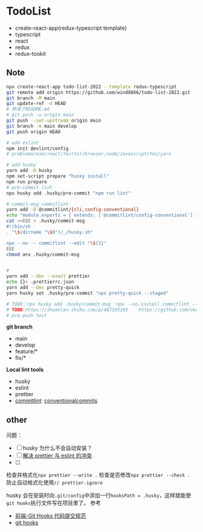 # TodoList

- create-react-app(redux-typescript template)
- typescript
- react
- redux
- redux-tookit

## Note

```bash
npx create-react-app todo-list-2022 --template redux-typescript
git remote add origin https://github.com/wind8866/todo-list-2022.git
git branch -M main
git update-ref -d HEAD
# 修改了README.md
# git push -u origin main
git push --set-upstream origin main
git branch -m main develop
git push origin HEAD

# add eslint
npm init @eslint/config
# problems/esm/react/Yes(ts)/browser,node/Javascript/Yes/yarn

# add husky
yarn add -D husky
npm set-script prepare "husky install"
npm run prepare
# pre-commit lint
npx husky add .husky/pre-commit "npm run lint"

# commit-msg commitlint
yarn add -D @commitlint/{cli,config-conventional}
echo "module.exports = { extends: ['@commitlint/config-conventional'] };" > commitlint.config.js
cat <<EEE > .husky/commit-msg
#!/bin/sh
. "\$(dirname "\$0")/_/husky.sh"

npx --no -- commitlint --edit "\${1}"
EEE
chmod a+x .husky/commit-msg


#
yarn add --dev --exact prettier
echo {}> .prettierrc.json
yarn add --dev pretty-quick
yarn husky set .husky/pre-commit "npx pretty-quick --staged"

# TODO：npx husky add .husky/commit-msg 'npx --no-install commitlint --edit "$1"'
# TODO:https://zhuanlan.zhihu.com/p/467335105    https://github.com/okonet/lint-staged
# pre-push test
```

**git branch**

- main
- develop
- feature/\*
- fix/\*

**Local lint tools**

- husky
- eslint
- prettier
- [commitlint](https://github.com/conventional-changelog/commitlint): [conventionalcommits](https://www.conventionalcommits.org/zh-hans/v1.0.0/)

## other

问题：

- [ ] husky 为什么不会自动安装？
- [ ] [解决 prettier 与 eslint 的冲突](https://prettier.io/docs/en/install.html#eslint-and-other-linters)
- [ ]

检查并格式化`npx prettier --write .`
检查是否修改`npx prettier --check .`
防止自动格式化使用`// prettier-ignore`

husky 会在安装时向`.git/config`中添加一行`hooksPath = .husky`，这样就能使`git hooks`执行文件写在项目里了。
参考

- [前端-Git Hooks 代码提交规范](https://juejin.cn/post/7008884141496205343)
- [git hooks](https://git-scm.com/book/zh/v2/%E8%87%AA%E5%AE%9A%E4%B9%89-Git-Git-%E9%92%A9%E5%AD%90)

